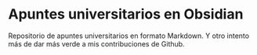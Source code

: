 # Apuntes universitarios en Obsidian

Repositorio de apuntes universitarios en formato Markdown.
Y otro intento más de dar más verde a mis contribuciones de Github.

